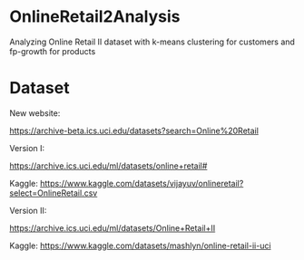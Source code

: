 # OnlineRetail2Analysis
Analyzing Online Retail II dataset with k-means clustering for customers and fp-growth for products

# Dataset
New website:

https://archive-beta.ics.uci.edu/datasets?search=Online%20Retail

Version I:

https://archive.ics.uci.edu/ml/datasets/online+retail#

Kaggle: https://www.kaggle.com/datasets/vijayuv/onlineretail?select=OnlineRetail.csv

Version II:

https://archive.ics.uci.edu/ml/datasets/Online+Retail+II

Kaggle: https://www.kaggle.com/datasets/mashlyn/online-retail-ii-uci